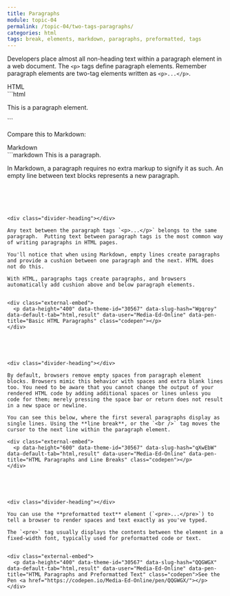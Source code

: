 ```yaml
---
title: Paragraphs
module: topic-04
permalink: /topic-04/two-tags-paragraphs/
categories: html
tags: break, elements, markdown, paragraphs, preformatted, tags
---
```


<div class="divider-heading"></div>

Developers place almost all non-heading text within a paragraph element in a web document. The `<p>` tags define paragraph elements.  Remember paragraph elements are two-tag elements written as `<p>...</p>`.


<div class="code-heading">
  <span class="html">HTML</span>
</div>
```html
<p>This is a paragraph element.</p>
```


Compare this to Markdown:


<div class="code-heading">
  <span class="md">Markdown</span>
</div>
```markdown
This is a paragraph.

In Markdown, a paragraph requires no extra markup to signify it as such. An empty line between text blocks represents a new paragraph.
```





<div class="divider-heading"></div>

Any text between the paragraph tags `<p>...</p>` belongs to the same paragraph.  Putting text between paragraph tags is the most common way of writing paragraphs in HTML pages.

You'll notice that when using Markdown, empty lines create paragraphs and provide a cushion between one paragraph and the next. HTML does not do this.

With HTML, paragraphs tags create paragraphs, and browsers automatically add cushion above and below paragraph elements.


<div class="external-embed">
  <p data-height="400" data-theme-id="30567" data-slug-hash="Wgqroy" data-default-tab="html,result" data-user="Media-Ed-Online" data-pen-title="Basic HTML Paragraphs" class="codepen"></p>
</div>





<div class="divider-heading"></div>

By default, browsers remove empty spaces from paragraph element blocks. Browsers mimic this behavior with spaces and extra blank lines too. You need to be aware that you cannot change the output of your rendered HTML code by adding additional spaces or lines unless you code for them; merely pressing the space bar or return does not result in a new space or newline.

You can see this below, where the first several paragraphs display as single lines. Using the **line break**, or the `<br />` tag moves the cursor to the next line within the paragraph element.

<div class="external-embed">
  <p data-height="600" data-theme-id="30567" data-slug-hash="qXwEbW" data-default-tab="html,result" data-user="Media-Ed-Online" data-pen-title="HTML Paragraphs and Line Breaks" class="codepen"></p>
</div>





<div class="divider-heading"></div>

You can use the **preformatted text** element (`<pre>...</pre>`) to tell a browser to render spaces and text exactly as you've typed.

The `<pre>` tag usually displays the contents between the element in a fixed-width font, typically used for preformatted code or text.


<div class="external-embed">
  <p data-height="400" data-theme-id="30567" data-slug-hash="QQGWGX" data-default-tab="html,result" data-user="Media-Ed-Online" data-pen-title="HTML Paragraphs and Preformatted Text" class="codepen">See the Pen <a href="https://codepen.io/Media-Ed-Online/pen/QQGWGX/"></p>
</div>
